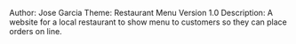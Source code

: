 Author: Jose Garcia
Theme: Restaurant Menu
Version 1.0
Description: A website for a local restaurant to show menu to customers so they can place orders on line.
